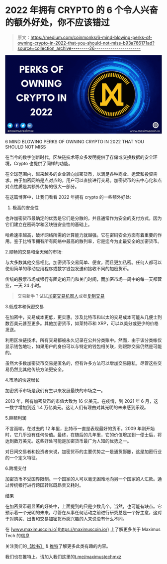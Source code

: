# 2022 年拥有 CRYPTO 的 6 个令人兴奋的额外好处，你不应该错过

> 原文：<https://medium.com/coinmonks/6-mind-blowing-perks-of-owning-crypto-in-2022-that-you-should-not-miss-b93a766171ad?source=collection_archive---------26----------------------->

![](img/8ecca80e5d53712a6811333f56fa293a.png)

6 MIND BLOWING PERKS OF OWNING CRYPTO IN 2022 THAT YOU SHOULD NOT MISS

在当今的数字创新时代，区块链技术等众多发明提供了存储或交换数据的安全环境，Crypto 也提供了同样的功能。

在全球范围内，越来越多的企业转向加密货币，以满足各种商业、运营和投资需求。由于加密网络是点对点的，用户可以直接进行交易。加密货币的去中心化和点对点性质是其额外优势的很大一部分。

在这篇博客中，让我们看看 2022 年拥有 crypto 的一些额外好处:

1.  极高的安全性

也许加密货币最确定的优势是它们是分散的，并且通常作为安全的支付方式，因为它们建立在密码学和区块链安全性的基础上。

哈希速率越高，破坏网络所需的计算能力就越强。它在密码安全方面有着重要的作用。鉴于比特币拥有所有网络中最高的散列率，它是迄今为止最安全的加密货币。

2.顺畅的交易和全天候的市场:

与大多数其他交易相比，加密货币交易简单、便宜，而且更加私密。任何人都可以使用简单的移动应用程序或数字钱包发送和接收不同的加密货币。

传统的股票市场或银行有固定的开门和关门时间，而加密市场一周中的每一天都营业，一天 24 小时。

> 交易新手？试试[加密交易机器人](/coinmonks/crypto-trading-bot-c2ffce8acb2a)或者[复制交易](/coinmonks/top-10-crypto-copy-trading-platforms-for-beginners-d0c37c7d698c)

3.低成本和保密交易

在加密中，交易成本更低，更实惠。涉及比特币和以太的交易成本可能从几便士到数百美元甚至更多。其他加密货币，如莱特币和 XRP，可以以美分或更少的价格发送。

利用区块链技术，所有交易都被永久记录在公共分类账中。然而，由于该分类帐仅显示钱包地址，如果用户的身份可以与特定的钱包相关联，则跟踪交易仍然是可能的。

虽然大多数加密货币交易是匿名的，但有许多方法可以增加交易隐私，尽管这些交易仍然比其他传统方法更安全。

4.市场的快速增长

加密货币市场是我们有生以来发展最快的市场之一。

2013 年，所有加密货币的市值大致为 16 亿美元。在疫情，到 2021 年 6 月，这一数字增加到近 1.4 万亿美元。这让人们有理由对其光明的未来感到乐观。

5.巨额利润

不言而喻，在过去的 12 年里，比特币一直是表现最好的货币。2009 年刚开始时，它几乎没有任何价值。最终，在随后的几年里，它的价值增加到一便士后，将达到数万美元。这些好处可能是加密货币最广为人知的优势之一。

对日间交易者和投资者来说，加密货币的主要优势之一是通货膨胀，这是加密行业的一个定义特征。

6.跨境支付

加密货币不受国界限制。一个国家的人可以毫无困难地向另一个国家的人汇款。通过传统银行进行跨国转账既昂贵又耗时。

结果

在加密货币最显著的好处中，上面提到的只是少数几个。当然，也可能有缺点。它预示着一个光明的未来，尽管在从事任何活动之前进行研究总是一个好主意，这对于对购买、出售和交易加密货币感兴趣的人来说没有什么不同。

在 [www.maximuscoin.io](https://maximuscoin.io/) 上了解更多关于 Maximus Tech 的信息

关注我们的[【脸书】](https://www.facebook.com/maximustechmxz) & [推特](https://twitter.com/maximustechmxz/)了解更多此类有趣的内容。

我们也在推特上。请加入我们这里的[t.me/maximustechmxz](https://t.me/maximustechmxz)